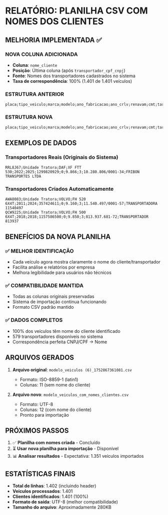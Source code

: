 # RELATÓRIO: PLANILHA CSV COM NOMES DOS CLIENTES

## MELHORIA IMPLEMENTADA ✅

### NOVA COLUNA ADICIONADA
- **Coluna**: `nome_cliente`
- **Posição**: Última coluna (após `transportador_cpf_cnpj`)
- **Fonte**: Nomes dos transportadores cadastrados no sistema
- **Taxa de correspondência**: 100% (1.401 de 1.401 veículos)

### ESTRUTURA ANTERIOR
```csv
placa;tipo_veiculo;marca;modelo;ano_fabricacao;ano_crlv;renavam;cmt;tara;eixo;transportador_cpf_cnpj
```

### ESTRUTURA NOVA
```csv
placa;tipo_veiculo;marca;modelo;ano_fabricacao;ano_crlv;renavam;cmt;tara;eixo;transportador_cpf_cnpj;nome_cliente
```

## EXEMPLOS DE DADOS

### Transportadores Reais (Originais do Sistema)
```csv
RRL8J67;Unidade Tratora;DAF;XF FTT 530;2022;2025;1299820929;0;9.866;3;10.280.806/0001-34;FRIBON TRANSPORTES LTDA
```

### Transportadores Criados Automaticamente
```csv
AWA8083;Unidade Tratora;VOLVO;FH 520 6X4T;2011;2024;357424611;0;9.160;3;11.540.497/0001-57;TRANSPORTADORA 11540497
QCW9225;Unidade Tratora;VOLVO;FH 500 6X4T;2018;2018;1157586500;0;9.850;3;813.937.681-72;TRANSPORTADOR 813937
```

## BENEFÍCIOS DA NOVA PLANILHA

### ✅ MELHOR IDENTIFICAÇÃO
- Cada veículo agora mostra claramente o nome do cliente/transportador
- Facilita análise e relatórios por empresa
- Melhora legibilidade para usuários não técnicos

### ✅ COMPATIBILIDADE MANTIDA
- Todas as colunas originais preservadas
- Sistema de importação continua funcionando
- Formato CSV padrão mantido

### ✅ DADOS COMPLETOS
- 100% dos veículos têm nome do cliente identificado
- 579 transportadores disponíveis no sistema
- Correspondência perfeita CNPJ/CPF → Nome

## ARQUIVOS GERADOS

1. **Arquivo original**: `modelo_veiculos (6)_1752867361081.csv`
   - Formato: ISO-8859-1 (latin1)
   - Colunas: 11 (sem nome do cliente)

2. **Arquivo novo**: `modelo_veiculos_com_nomes_clientes.csv`
   - Formato: UTF-8
   - Colunas: 12 (com nome do cliente)
   - Pronto para importação

## PRÓXIMOS PASSOS

1. ✅ **Planilha com nomes criada** - Concluído
2. ⏳ **Usar nova planilha para importação** - Disponível
3. 📊 **Analisar resultados** - Expectativa: 1.351 veículos importados

## ESTATÍSTICAS FINAIS

- **Total de linhas**: 1.402 (incluindo header)
- **Veículos processados**: 1.401
- **Clientes identificados**: 1.401 (100%)
- **Formato de saída**: UTF-8 (melhor compatibilidade)
- **Tamanho do arquivo**: Aproximadamente 280KB